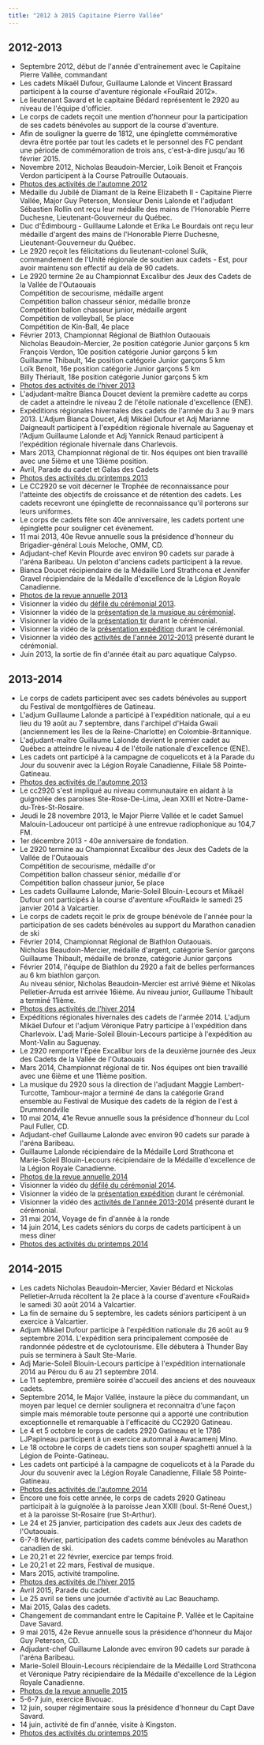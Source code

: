 ```yaml
---
title: "2012 à 2015 Capitaine Pierre Vallée"
---
```



## 2012-2013

* Septembre 2012, début de l'année d'entrainement avec le Capitaine Pierre Vallée, commandant
* Les cadets Mikaël Dufour, Guillaume Lalonde et Vincent Brassard participent à la course d'aventure régionale «FouRaid 2012».
* Le lieutenant Savard et le capitaine Bédard représentent le 2920 au niveau de l'équipe d'officier.
* Le corps de cadets reçoit une mention d'honneur pour la participation de ses cadets bénévoles au support de la course d'aventure.
* Afin de souligner la guerre de 1812, une épinglette commémorative devra être portée par tout les cadets et le personnel des FC pendant une période de commémoration de trois ans, c'est-à-dire jusqu'au 16 février 2015.
* Novembre 2012, Nicholas Beaudoin-Mercier, Loïk Benoit et François Verdon participent à la Course Patrouille Outaouais.
* [Photos des activités de l'automne 2012](https://photos.app.goo.gl/sesShbGoJZjvMYrTA)
* Médaille du Jubilé de Diamant de la Reine Elizabeth II - Capitaine Pierre Vallée, Major Guy Peterson, Monsieur Denis Lalonde et l'adjudant Sébastien Rollin ont reçu leur médaille des mains de l'Honorable Pierre Duchesne, Lieutenant-Gouverneur du Québec.
* Duc d'Édimbourg - Guillaume Lalonde et Erika Le Bourdais ont reçu leur médaille d'argent des mains de l'Honorable Pierre Duchesne, Lieutenant-Gouverneur du Québec.
* Le 2920 reçoit les félicitations du lieutenant-colonel Sulik, commandement de l'Unité régionale de soutien aux cadets - Est, pour avoir maintenu son effectif au delà de 90 cadets.
* Le 2920 termine 2e au Championnat Excalibur des Jeux des Cadets de la Vallée de l'Outaouais  
    Compétition de secourisme, médaille argent  
    Compétition ballon chasseur sénior, médaille bronze  
    Compétition ballon chasseur junior, médaille argent  
    Compétition de volleyball, 5e place  
    Compétition de Kin-Ball, 4e place
* Février 2013, Championnat Régional de Biathlon Outaouais  
    Nicholas Beaudoin-Mercier, 2e position catégorie Junior garçons 5 km  
    François Verdon, 10e position catégorie Junior garçons 5 km  
    Guillaume Thibault, 14e position catégorie Junior garçons 5 km  
    Loïk Benoit, 16e position catégorie Junior garçons 5 km  
    Billy Thériault, 18e position catégorie Junior garçons 5 km
* [Photos des activités de l'hiver 2013](https://photos.app.goo.gl/WFEnaRHgw3XroKbQ9)
* L'adjudant-maître Bianca Doucet devient la première cadette au corps de cadet a atteindre le niveau 2 de l'étoile nationale d'excellence (ENE).
* Expéditions régionales hivernales des cadets de l'armée du 3 au 9 mars 2013. L'Adjum Bianca Doucet, Adj Mikäel Dufour et Adj Marianne Daigneault participent à l'expédition régionale hivernale au Saguenay et l'Adjum Guillaume Lalonde et Adj Yannick Renaud participent à l'expédition régionale hivernale dans Charlevois.
* Mars 2013, Championnat régional de tir. Nos équipes ont bien travaillé avec une 5ième et une 13ième position.
* Avril, Parade du cadet et Galas des Cadets
* [Photos des activités du printemps 2013](https://photos.app.goo.gl/K3b2aQtEdrpRkqUE8)
* Le CC2920 se voit décerner le Trophée de reconnaissance pour l'atteinte des objectifs de croissance et de rétention des cadets. Les cadets recevront une épinglette de reconnaissance qu'il porterons sur leurs uniformes.
* Le corps de cadets fête son 40e anniversaire, les cadets portent une épinglette pour souligner cet évènement.
* 11 mai 2013, 40e Revue annuelle sous la présidence d'honneur du Brigadier-général Louis Meloche, OMM, CD.
* Adjudant-chef Kevin Plourde avec environ 90 cadets sur parade à l'aréna Baribeau. Un peloton d'anciens cadets participent à la revue.
* Bianca Doucet récipiendaire de la Médaille Lord Strathcona et Jennifer Gravel récipiendaire de la Médaille d'excellence de la Légion Royale Canadienne.
* [Photos de la revue annuelle 2013](https://photos.app.goo.gl/sbvYfn8dwRKBN6uC8)
* Visionner la vidéo du [défilé du cérémonial 2013](https://www.youtube.com/watch?v=xmste5b0yz8).
* Visionner la vidéo de la [présentation de la musique au cérémonial](https://www.youtube.com/watch?v=lBaxZrkZh7w).
* Visionner la vidéo de la [présentation tir](https://www.youtube.com/watch?v=yMWbUtkCd2I) durant le cérémonial.
* Visionner la vidéo de la [présentation expédition](https://www.youtube.com/watch?v=vcpeGyTmPV8) durant le cérémonial.
* Visionner la vidéo des [activités de l'année 2012-2013](https://www.youtube.com/watch?v=76xtxpNyT28) présenté durant le cérémonial.
* Juin 2013, la sortie de fin d'année était au parc aquatique Calypso.

## 2013-2014

* Le corps de cadets participent avec ses cadets bénévoles au support du Festival de montgolfières de Gatineau.
* L'adjum Guillaume Lalonde a participé à l'expédition nationale, qui a eu lieu du 19 août au 7 septembre, dans l'archipel d'Haida Gwaii (anciennement les îles de la Reine-Charlotte) en Colombie-Britannique.
* L'adjudant-maître Guillaume Lalonde devient le premier cadet au Québec a atteindre le niveau 4 de l'étoile nationale d'excellence (ENE).
* Les cadets ont participé à la campagne de coquelicots et à la Parade du Jour du souvenir avec la Légion Royale Canadienne, Filiale 58 Pointe-Gatineau.
* [Photos des activités de l'automne 2013](https://photos.app.goo.gl/nKd4uzwo2Ad5dtaA8)
* Le cc2920 s'est impliqué au niveau communautaire en aidant à la guignolée des paroises Ste-Rose-De-Lima, Jean XXIII et Notre-Dame-du-Très-St-Rosaire.
* Jeudi le 28 novembre 2013, le Major Pierre Vallée et le cadet Samuel Malouin-Ladouceur ont participé à une entrevue radiophonique au 104,7 FM.
* 1er décembre 2013 - 40e anniversaire de fondation.
* Le 2920 termine au Championnat Excalibur des Jeux des Cadets de la Vallée de l'Outaouais  
    Compétition de secourisme, médaille d'or  
    Compétition ballon chasseur sénior, médaille d'or  
    Compétition ballon chasseur junior, 5e place
* Les cadets Guillaume Lalonde, Marie-Soleil Blouin-Lecours et Mikaël Dufour ont participés à la course d'aventure «FouRaid» le samedi 25 janvier 2014 à Valcartier.
* Le corps de cadets reçoit le prix de groupe bénévole de l'année pour la participation de ses cadets bénévoles au support du Marathon canadien de ski
* Février 2014, Championnat Régional de Biathlon Outaouais.  
    Nicholas Beaudoin-Mercier, médaille d'argent, catégorie Senior garçons  
    Guillaume Thibault, médaille de bronze, catégorie Junior garçons
* Février 2014, l'équipe de Biathlon du 2920 a fait de belles performances au 6 km biathlon garçon.  
    Au niveau sénior, Nicholas Beaudoin-Mercier est arrivé 9ième et Nikolas Pelletier-Arruda est arrivée 16ième. Au niveau junior, Guillaume Thibault a terminé 11ième.
* [Photos des activités de l'hiver 2014](https://photos.app.goo.gl/XnrQaKQkbEDS34VC7)
* Expéditions régionales hivernales des cadets de l'armée 2014. L'adjum Mikäel Dufour et l'adjum Véronique Patry participe à l'expédition dans Charlevoix. L'adj Marie-Soleil Blouin-Lecours participe à l'expédition au Mont-Valin au Saguenay.
* Le 2920 remporte l'Épée Excalibur lors de la deuxième journée des Jeux des Cadets de la Vallée de l'Outaouais
* Mars 2014, Championnat régional de tir. Nos équipes ont bien travaillé avec une 6ième et une 11ième position.
* La musique du 2920 sous la direction de l'adjudant Maggie Lambert-Turcotte, Tambour-major a terminé 4e dans la catégorie Grand ensemble au Festival de Musique des cadets de la région de l'est à Drummondville
* 10 mai 2014, 41e Revue annuelle sous la présidence d'honneur du Lcol Paul Fuller, CD.
* Adjudant-chef Guillaume Lalonde avec environ 90 cadets sur parade à l'aréna Baribeau.
* Guillaume Lalonde récipiendaire de la Médaille Lord Strathcona et Marie-Soleil Blouin-Lecours récipiendaire de la Médaille d'excellence de la Légion Royale Canadienne.
* [Photos de la revue annuelle 2014](https://photos.app.goo.gl/W9Aix57j8r4pwd8L6)
* Visionner la vidéo du [défilé du cérémonial 2014](https://www.youtube.com/watch?v=uURxQPkMI5Q).
* Visionner la vidéo de la [présentation expédition](https://www.youtube.com/watch?v=yvCIT3OqbiM) durant le cérémonial.
* Visionner la vidéo des [activités de l'année 2013-2014](https://www.youtube.com/watch?v=4X-s4lHdA-s) présenté durant le cérémonial.
* 31 mai 2014, Voyage de fin d'année à la ronde
* 14 juin 2014, Les cadets séniors du corps de cadets participent à un mess diner
* [Photos des activités du printemps 2014](https://photos.app.goo.gl/aCSsZDymdF6b9YqA7)

## 2014-2015

* Les cadets Nicholas Beaudoin-Mercier, Xavier Bédard et Nickolas Pelletier-Arruda récoltent la 2e place à la course d'aventure «FouRaid» le samedi 30 août 2014 à Valcartier.
* La fin de semaine du 5 septembre, les cadets séniors participent à un exercice à Valcartier.
* Adjum Mikäel Dufour participe à l'expédition nationale du 26 août au 9 septembre 2014. L'expédition sera principalement composée de randonnée pédestre et de cyclotourisme. Elle débutera à Thunder Bay puis se terminera à Sault Ste-Marie.
* Adj Marie-Soleil Blouin-Lecours participe à l'expédition internationale 2014 au Pérou du 6 au 21 septembre 2014.
* Le 11 septembre, première soirée d'accueil des anciens et des nouveaux cadets.
* Septembre 2014, le Major Vallée, instaure la pièce du commandant, un moyen par lequel ce dernier soulignera et reconnaitra d'une façon simple mais mémorable toute personne qui a apporté une contribution exceptionnelle et remarquable à l'efficacité du CC2920 Gatineau.
* Le 4 et 5 octobre le corps de cadets 2920 Gatineau et le 1786 LJPapineau participent à un exercice automnal à Awacamenj Mino.
* Le 18 octobre le corps de cadets tiens son souper spaghetti annuel à la Légion de Pointe-Gatineau.
* Les cadets ont participé à la campagne de coquelicots et à la Parade du Jour du souvenir avec la Légion Royale Canadienne, Filiale 58 Pointe-Gatineau.
* [Photos des activités de l'automne 2014](https://photos.app.goo.gl/caBP5KxKHPVQ2uFV6)
* Encore une fois cette année, le corps de cadets 2920 Gatineau participait à la guignolée à la paroisse Jean XXIII (boul. St-René Ouest,) et à la paroisse St-Rosaire (rue St-Arthur).
* Le 24 et 25 janvier, participation des cadets aux Jeux des cadets de l'Outaouais.
* 6-7-8 février, participation des cadets comme bénévoles au Marathon canadien de ski.
* Le 20,21 et 22 février, exercice par temps froid.
* Le 20,21 et 22 mars, Festival de musique.
* Mars 2015, activité trampoline.
* [Photos des activités de l'hiver 2015](https://photos.app.goo.gl/FLyaWfhtn31zq9nW9)
* Avril 2015, Parade du cadet.
* Le 25 avril se tiens une journée d'activité au Lac Beauchamp.
* Mai 2015, Galas des cadets.
* Changement de commandant entre le Capitaine P. Vallée et le Capitaine Dave Savard.
* 9 mai 2015, 42e Revue annuelle sous la présidence d'honneur du Major Guy Peterson, CD.
* Adjudant-chef Guillaume Lalonde avec environ 90 cadets sur parade à l'aréna Baribeau.
* Marie-Soleil Blouin-Lecours récipiendaire de la Médaille Lord Strathcona et Véronique Patry récipiendaire de la Médaille d'excellence de la Légion Royale Canadienne.
* [Photos de la revue annuelle 2015](https://photos.app.goo.gl/sb2X7DUwKwQ6Noyp6)
* 5-6-7 juin, exercice Bivouac.
* 12 juin, souper régimentaire sous la présidence d'honneur du Capt Dave Savard.
* 14 juin, activité de fin d'année, visite à Kingston.
* [Photos des activités du printemps 2015](https://photos.app.goo.gl/j2RS9d4b86Agzbx27)